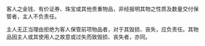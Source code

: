 客人之金钱、有价证券、珠宝或其他贵重物品，非经报明其物之性质及数量交付保管者，主人不负责任。

主人无正当理由拒绝为客人保管前项物品者，对于其毁损、丧失，应负责任。其物品因主人或其使用人之故意或过失而致毁损、丧失者，亦同。